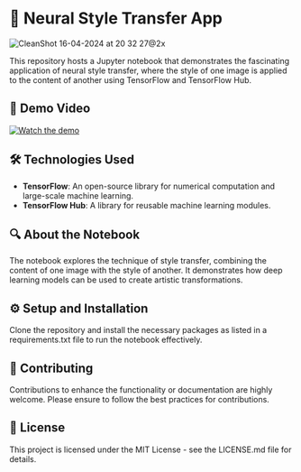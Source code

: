 # 🎨 Neural Style Transfer App

![CleanShot 16-04-2024 at 20 32 27@2x](https://github.com/WHATDOESTHEFOXSAY2U/Style-Transfer/assets/25818677/0aec2850-f5f6-43ac-a492-9c21cccc5a08)

This repository hosts a Jupyter notebook that demonstrates the fascinating application of neural style transfer, where the style of one image is applied to the content of another using TensorFlow and TensorFlow Hub.

## 🎥 Demo Video
[![Watch the demo](https://img.youtube.com/vi/lnS8tbf_jOs/0.jpg)](https://youtu.be/lnS8tbf_jOs)

## 🛠 Technologies Used
- **TensorFlow**: An open-source library for numerical computation and large-scale machine learning.
- **TensorFlow Hub**: A library for reusable machine learning modules.

## 🔍 About the Notebook
The notebook explores the technique of style transfer, combining the content of one image with the style of another. It demonstrates how deep learning models can be used to create artistic transformations.

## ⚙️ Setup and Installation
Clone the repository and install the necessary packages as listed in a requirements.txt file to run the notebook effectively.

## 🤝 Contributing
Contributions to enhance the functionality or documentation are highly welcome. Please ensure to follow the best practices for contributions.

## 📜 License
This project is licensed under the MIT License - see the LICENSE.md file for details.
